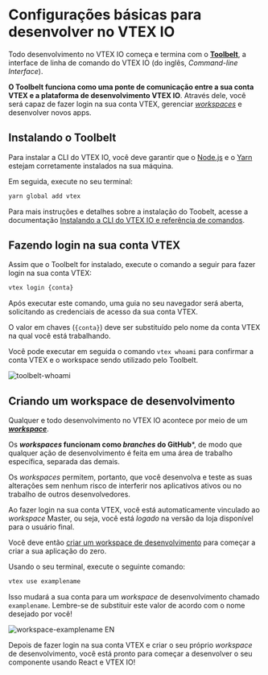 # Configurações básicas para desenvolver no VTEX IO

Todo desenvolvimento no VTEX IO começa e termina com o [**Toolbelt**](https://vtex.io/docs/concepts/toolbelt/), a interface de linha de comando do VTEX IO (do inglês, *Command-line Interface*). 

**O Toolbelt funciona como uma ponte de comunicação entre a sua conta VTEX e a plataforma de desenvolvimento VTEX IO**. Através dele, você será capaz de fazer login na sua conta VTEX, gerenciar [*workspaces*](https://vtex.io/docs/concepts/workspace/) e desenvolver novos apps.

## Instalando o Toolbelt

Para instalar a CLI do VTEX IO, você deve garantir que o [Node.js](https://nodejs.org/) e o [Yarn](https://yarnpkg.com/) estejam corretamente instalados na sua máquina. 

Em seguida, execute no seu terminal:

```sh
yarn global add vtex
```

Para mais instruções e detalhes sobre a instalação do Toobelt, acesse a documentação [Instalando a CLI do VTEX IO e referência de comandos](https://vtex.io/docs/recipes/development/vtex-io-cli-installation-and-command-reference/).

## Fazendo login na sua conta VTEX

Assim que o Toolbelt for instalado, execute o comando a seguir para fazer login na sua conta VTEX:

```sh
vtex login {conta}
```

Após executar este comando, uma guia no seu navegador será aberta, solicitando as credenciais de acesso da sua conta VTEX.

<div class="alert alert-warning">
O valor em chaves (<code>{conta}</code>) deve ser substituído pelo nome da conta VTEX na qual você está trabalhando.
</div>

Você pode executar em seguida o comando `vtex whoami` para confirmar a conta VTEX e o workspace sendo utilizado pelo Toolbelt. 

![toolbelt-whoami](https://user-images.githubusercontent.com/52087100/61886028-517e2780-aed5-11e9-9398-b6d2f3909a50.png)

## Criando um workspace de desenvolvimento

Qualquer e todo desenvolvimento no VTEX IO acontece por meio de um [***workspace***](https://vtex.io/docs/concepts/workspace/). 

Os ***workspaces* funcionam como *branches* do GitHub***, de modo que qualquer ação de desenvolvimento é feita em uma área de trabalho específica, separada das demais. 

Os *workspaces* permitem, portanto, que você desenvolva e teste as suas alterações sem nenhum risco de interferir nos aplicativos ativos ou no trabalho de outros desenvolvedores.

Ao fazer login na sua conta VTEX, você está automaticamente vinculado ao *workspace* Master, ou seja, você está *logado* na versão da loja disponível para o usuário final.

Você deve então [criar um workspace de desenvolvimento](https://vtex.io/docs/recipes/development/creating-a-development-workspace/) para começar a criar a sua aplicação do zero. 

Usando o seu terminal, execute o seguinte comando:

```sh
vtex use examplename
```

Isso mudará a sua conta para um *workspace* de desenvolvimento chamado `examplename`. Lembre-se de substituir este valor de acordo com o nome desejado por você!

![workspace-examplename EN](https://user-images.githubusercontent.com/52087100/63979000-30899300-ca8e-11e9-9d9d-234e31ac45f7.png)

Depois de fazer login na sua conta VTEX e criar o seu próprio *workspace* de desenvolvimento, você está pronto para começar a desenvolver o seu componente usando React e VTEX IO!
